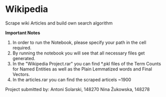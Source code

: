 # Wikipedia
Scrape wiki Articles and build own search algorithm

**Important Notes**
1. In order to run the Notebook, please specify your path in the cell required.
2. By running the notebook you will see that all necessary files get generated.
3. In the "Wikipedia Project.rar" you can find *.pkl files of the Term Counts for Named Entities as well as the Plain Lemmatized words and Final Vectors.
4. In the articles.rar you can find the scraped articels ~1900

Project submitted by:
Antoni Solarski, 148270
Nina Żukowska, 148278
